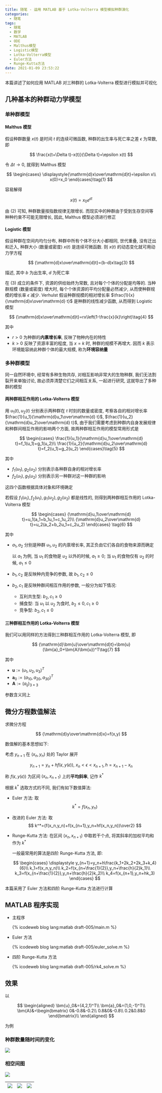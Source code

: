 ```yaml
---
title: 随笔 - 运用 MATLAB 基于 Lotka-Volterra 模型模拟种群演化
categories:
  - 随笔
tags:
  - 随笔
  - 数学
  - MATLAB
  - ODE
  - Malthus模型
  - Logistic模型
  - Lotka-Volterra模型
  - Euler方法
  - Runge-Kutta方法
date: 2021-01-09 23:53:22
---
```


本篇讲述了如何应用 MATLAB 对三种群的 Lotka-Volterra 模型进行模拟并可视化

<!-- more -->

## 几种基本的种群动力学模型

### 单种群模型

#### Malthus 模型

假设种群数量 $x(t)$ 是时间 $t$ 的连续可微函数, 种群的出生率与死亡率之差 $\epsilon$ 为常数, 即

$$
\frac{x(t+\Delta t)-x(t)}{\Delta t}=\epsilon x(t)
$$

令 $\Delta t\to 0$, 就得到 Malthus 模型

$$
\begin{cases}
  \displaystyle{\mathrm{d}x\over\mathrm{d}t}=\epsilon x\\
  x(0)=x_0
\end{cases}\tag{1}
$$

容易解得

$$
x(t)=x_0e^{\epsilon t}\tag{2}
$$

由 $\text{(2)}$ 可知, 种群数量按指数规律无限增长. 而现实中的种群由于受到生存空间等种种约束不可能无限增长, 因此, Malthus 模型必须进行修正

#### Logistic 模型

假设种群在空间内均匀分布, 种群中所有个体不分大小都相同, 世代重叠, 没有迁出和迁入, 种群大小 (数量或密度) $x(t)$ 是连续可微函数. 则 $x(t)$ 的动态变化就可用动力学方程

$$
{\mathrm{d}x\over\mathrm{d}t}=(b-d)x\tag{3}
$$

描述, 其中 $b$ 为出生率, $d$ 为死亡率

在 $\text{(3)}$ 成立的条件下, 资源的供给始终为常数, 且对每个个体的分配是均等的. 当种群规模 (数量或密度) 增大时, 每个个体资源的平均分配量必然减少, 从而使种群规模的增长率 $\epsilon$ 减少. Verhulst 假设种群规模的相对增长率 $\frac{1}{x}{\mathrm{d}x\over\mathrm{d} t}$ 是种群的线性减少函数, 从而得到 Logistic 模型

$$
{\mathrm{d}x\over\mathrm{d}t}=rx\left(1-\frac{x}{k}\right)\tag{4}
$$

其中

- $r>0$ 为种群的**内禀增长率**, 反映了物种内在的特性
- $k>0$ 反映了资源丰富的程度, 当 $x=k$ 时, 种群的规模不再增大. 因而 $k$ 表示环境能容纳此种群个体的最大规模, 称为**环境容纳量**

### 多种群模型

同一自然环境中, 经常有多种生物共存, 对相互影响非常大的生物种群, 我们无法割裂开来单独讨论, 故必须弄清楚它们之间相互关系, 一起进行研究, 这就导出了多种群的模型

#### 两种群相互作用的 Lotka-Volterra 模型

用 $u_1(t),u_2(t)$ 分别表示两种群在 $t$ 时刻的数量或密度, 考察各自的相对增长率 $\frac{1}{u_1}{\mathrm{d}u_1\over\mathrm{d} t}$, $\frac{1}{u_2}{\mathrm{d}u_2\over\mathrm{d} t}$, 由于我们需要考虑到种群内自身发展规律和种群间相互作用的影响两个方面, 故两种群相互作用的模型常用形式是

$$
\begin{cases}
  \frac{1}{u_1}{\mathrm{d}u_1\over\mathrm{d} t}=f_1(u_1)+g_1(u_2)\\
  \frac{1}{u_2}{\mathrm{d}u_2\over\mathrm{d} t}=f_2(u_1)+g_2(u_2)
\end{cases}\tag{5}
$$

其中

- $f_1(u_1),g_2(u_2)$ 分别表示各种群自身的相对增长率
- $f_2(u_1),g_1(u_2)$ 分别表示另一种群对这一种群的影响

这四个函数根据具体对象和环境确定

若假设 $f_1(u_1),f_2(u_1),g_1(u_2),g_2(u_2)$ 都是线性的, 则得到两种群相互作用的 Lotka-Volterra 模型

$$
\begin{cases}
  {\mathrm{d}u_1\over\mathrm{d} t}=u_1(a_1+b_1u_1+c_1u_2)\\
  {\mathrm{d}u_2\over\mathrm{d} t}=u_2(a_2+b_2u_1+c_2u_2)
\end{cases}
\tag{6}
$$

其中

- $a_1,a_2$ 分别是种群 $u_1,u_2$ 的内禀增长率, 其正负由它们各自的食物来源而确定

  以 $a_1$ 为例, 当 $u_1$ 的食物是 $u_2$ 以外的时候, $a_1\geqslant0$; 当 $u_1$ 的食物仅有 $u_2$ 的时候, $a_1\leqslant0$

- $b_1,c_2$ 是反映种内竞争的参数, 故 $b_1,c_2\leqslant0$
- $b_2,c_1$ 是反映种群间相互作用的参数, 一般分为如下情况:
  - 互利共生型: $b_2,c_1\geqslant0$
  - 捕食型: 当 $u_1$ 以 $u_2$ 为食时, $b_2\leqslant0, c_1\geqslant0$
  - 竞争型: $b_2,c_1\leqslant0$

#### 三种群相互作用的 Lotka-Volterra 模型

我们可以用同样的方法得到三种群相互作用的 Lotka-Volterra 模型, 即

$$
{\mathrm{d}\bm{u}\over\mathrm{d}t}=\bm{u}(\bm{a}_0+\bm{A}\bm{u})^T\tag{7}
$$

其中

- $\bm{u}:=(u_1,u_2,u_3)^T$
- $\bm{a}_0:=(a_{10},a_{20},a_{30})^T$
- $\bm{A}:=(a_{ij})_{3\times3}$

参数含义同上

## 微分方程数值解法

求微分方程

$$
{\mathrm{d}y\over\mathrm{d}x}=f(x,y)
$$

数值解的基本思想如下:

考虑 $y_{n+1}$ 在 $(x_n,y_n)$ 处的 Taylor 展开

$$
y_{n+1}=y_n+hf(\epsilon,y(\epsilon)),~x_n<\epsilon<x_{n+1},h=x_{n+1}-x_n
$$

称 $f(\epsilon,y(\epsilon))$ 为区间 $(x_n,x_{n+1})$ 上的**平均斜率**, 记作 $k^*$

根据 $k^*$ 选取方式的不同, 我们有如下数值算法:

- Euler 方法: 取
  $$
  k^*=f(x_n,y_n)
  $$
- 改进的 Euler 方法: 取
  $$
  k^*={f(x_n,y_n)+f(x_{n+1},y_n+hf(x_n,y_n))\over2}
  $$
- Runge-Kutta 方法: 在区间 $(x_n,x_{n+1})$ 中取若干个点, 将其斜率的加权平均和作为 $k^*$

  一般最常用的算法是四阶 Runge-Kutta 方法, 即:

  $$
  \begin{cases}
    \displaystyle y_{n+1}=y_n+h\frac{k_1+2k_2+2k_3+k_4}{6}\\
    k_1=f(x_n,y_n)\\
    k_2=f(x_{n+\frac{1}{2}},y_n+\frac{h}{2}k_1)\\
    k_3=f(x_{n+\frac{1}{2}},y_n+\frac{h}{2}k_2)\\
    k_4=f(x_{n+1},y_n+hk_3)
  \end{cases}
  $$

本篇采用了 Euler 方法和四阶 Runge-Kutta 方法进行计算

## MATLAB 程序实现

- 主程序

  {% icodeweb blog lang:matlab draft-005/main.m %}

- Euler 方法

  {% icodeweb blog lang:matlab draft-005/euler_solve.m %}

- 四阶 Runge-Kutta 方法

  {% icodeweb blog lang:matlab draft-005/rk4_solve.m %}

## 效果

以

$$
\begin{aligned}
  \bm{u}_0&=(4,2,1)^T\\
  \bm{a}_0&=(1,0,-1)^T\\
  \bm{A}&=\begin{bmatrix}
    0&-0.8&-0.2\\
    0.8&0&-0.8\\
    0.2&0.8&0
  \end{bmatrix}\\
\end{aligned}
$$

为例

### 种群数量随时间的变化

![](amount.svg)

### 相空间图

![](ps123.svg)

| ![](ps12.svg) | ![](ps13.svg) | ![](ps23.svg) |
| ------------- | ------------- | ------------- |
